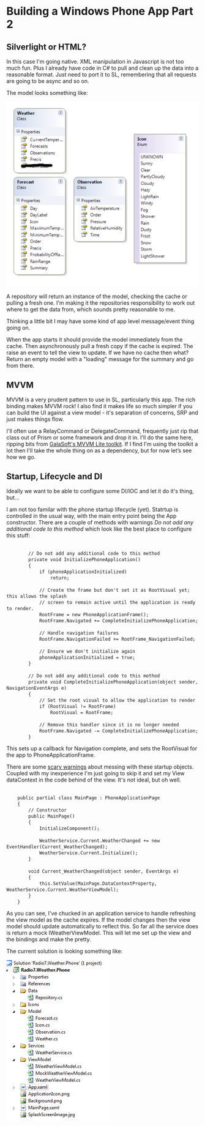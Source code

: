 ﻿# Building a Windows Phone App Part 2 #

## Silverlight or HTML? ##

In this case I'm going native.  XML manipulation in Javascript is not too much fun.  Plus I already have code in C# to pull and clean up the data into a reasonable format.  Just need to port it to SL, remembering that all requests are going to be async and so on.

The model looks something like:

![model](assets/weather-model.png)

A repository will return an instance of the model, checking the cache or pulling a fresh one.  I'm making it the repositories responsibility to work out where to get the data from, which sounds pretty reasonable to me.

Thinking a little bit I may have some kind of app level message/event thing going on.

When the app starts it should provide the model immediately from the cache.  Then asynchronously pull a fresh copy if the cache is expired.  The raise an event to tell the view to update.  If we have no cache then what?
Return an empty model with a "loading" message for the summary and go from there.

## MVVM ##

MVVM is a very prudent pattern to use in SL, particularly this app.  The rich binding makes MVVM rock!  I also find it makes life so much simpler if you can build the UI against a view model - it's separation of concerns, SRP and just makes things flow.

I'll often use a RelayCommand or DelegateCommand, frequently just rip that class out of Prism or some framework and drop it in.  I'll do the same here, ripping bits from [GalaSoft's MVVM Lite toolkit](https://mvvmlight.codeplex.com/).  If I find I'm using the toolkit a lot then I'll take the whole thing on as a dependency, but for now let’s see how we go.

## Startup, Lifecycle and DI ##

Ideally we want to be able to configure some DI/IOC and let it do it's thing, but...

I am not too familar with the phone startup lifecycle (yet).  Statrtup is controlled in the usual way, with the main entry point being the App constructor.  There are a couple of methods with warnings *Do not add any additional code to this method* which look like the best place to configure this stuff:

<pre><code>
        // Do not add any additional code to this method
        private void InitializePhoneApplication()
        {
            if (phoneApplicationInitialized)
                return;

            // Create the frame but don't set it as RootVisual yet; this allows the splash
            // screen to remain active until the application is ready to render.
            RootFrame = new PhoneApplicationFrame();
            RootFrame.Navigated += CompleteInitializePhoneApplication;

            // Handle navigation failures
            RootFrame.NavigationFailed += RootFrame_NavigationFailed;

            // Ensure we don't initialize again
            phoneApplicationInitialized = true;
        }

        // Do not add any additional code to this method
        private void CompleteInitializePhoneApplication(object sender, NavigationEventArgs e)
        {
            // Set the root visual to allow the application to render
            if (RootVisual != RootFrame)
                RootVisual = RootFrame;

            // Remove this handler since it is no longer needed
            RootFrame.Navigated -= CompleteInitializePhoneApplication;
        }
</code></pre>

This sets up a callback for Navigation complete, and sets the RootVisual for the app to PhoneApplicationFrame.

There are some [scary warnings](http://social.msdn.microsoft.com/Forums/en-US/windowsphone7series/thread/2b6c0d94-8e03-4235-88b7-e77fb0911b86/) about messing with these startup objects.  Coupled with my inexperience I'm just going to skip it and set my View dataContext in the code behind of the view.  It's not ideal, but oh well.

<pre><code>
    public partial class MainPage : PhoneApplicationPage
    {
        // Constructor
        public MainPage()
        {
            InitializeComponent();

            WeatherService.Current.WeatherChanged += new EventHandler(Current_WeatherChanged);
            WeatherService.Current.Initialize();
        }

        void Current_WeatherChanged(object sender, EventArgs e)
        {
            this.SetValue(MainPage.DataContextProperty, WeatherService.Current.WeatherViewModel);
        }
    }
</code></pre>

As you can see, I've chucked in an application service to handle refreshing the view model as the cache expires.  If the model changes then the view model should update automatically to reflect this.  So far all the service does is return a mock IWeatherViewModel.  This will let me set up the view and the bindings and make the pretty.

The current solution is looking something like:

![Solution at this point](assets/weather-soloution1.png)
